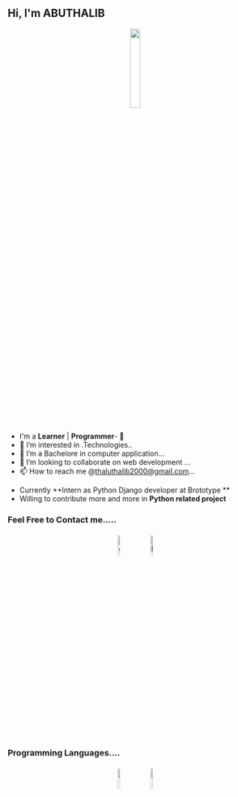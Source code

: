 ## Hi, I'm ABUTHALIB

<p align="center">
<img width="20%" src="https://img.icons8.com/ios-filled/96/000000/programming.png"/>
</p>


- I'm a **Learner** | **Programmer**- 👋 
- 👀 I’m interested in .Technologies..
- 🌱 I’m a Bachelore in computer application...
- 💞️ I’m looking to collaborate on web development ...
- 📫 How to reach me @thaluthalib2000@gmail.com...

<!---
Abuthalib/Abuthalib is a ✨ special ✨ repository because its `README.md` (this file) appears on your GitHub profile.
You can click the Preview link to take a look at your changes.
--->

- Currently **Intern as Python Django developer  at Brototype **
- Willing to contribute more and more in **Python related project**


### Feel Free to Contact me.....

<p align="center">
	<a href="https://github.com/Abuthalib"><img alt="github" width="10%" style="padding:5px" src="https://img.icons8.com/clouds/100/000000/github.png"/></a>
	<a href="https://www.linkedin.com/in/abu-thalib-47a908211"><img alt="linkedin" width="10%" style="padding:5px" src="https://img.icons8.com/clouds/100/000000/linkedin.png"/></a>
	
</p>

### Programming Languages....

<p align="center">
	<img width="10%" style="padding:5px" src="https://img.icons8.com/color/144/000000/java-coffee-cup-logo.png"/>
	<img width="10%" style="padding:5px" src="https://img.icons8.com/color/144/000000/python.png"/>
	



